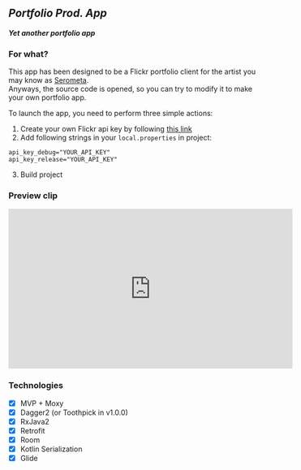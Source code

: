 ## _Portfolio Prod. App_

_**Yet another portfolio app**_

### For what?

This app has been designed to be a Flickr portfolio client for the artist you may know as <a href="https://twitter.com/serometa">Serometa</a>. 
</br>Anyways, the source code is opened, so you can try to modify it to make your own portfolio app. 

To launch the app, you need to perform three simple actions:
1. Create your own Flickr api key by following [this link](https://www.flickr.com/services/apps/create/apply/)
2. Add following strings in your `local.properties` in project:
```
api_key_debug="YOUR_API_KEY"
api_key_release="YOUR_API_KEY"
```
3. Build project

### Preview clip

<iframe width="560" height="315" src="https://www.youtube.com/embed/oChkwUjm2VM" title="YouTube video player" frameborder="0" allow="accelerometer; autoplay; clipboard-write; encrypted-media; gyroscope; picture-in-picture" allowfullscreen></iframe>

### Technologies

- [x] MVP + Moxy
- [x] Dagger2 (or Toothpick in v1.0.0)
- [x] RxJava2
- [x] Retrofit
- [x] Room
- [x] Kotlin Serialization
- [x] Glide
